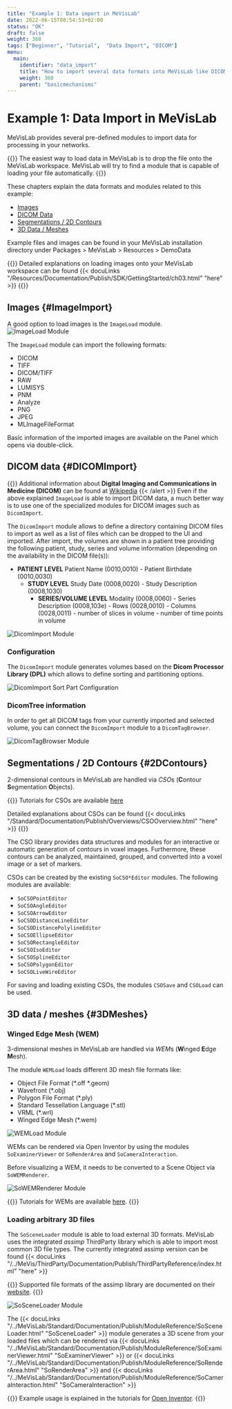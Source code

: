 ```yaml
---
title: "Example 1: Data import in MeVisLab"
date: 2022-06-15T08:54:53+02:00
status: "OK"
draft: false
weight: 360
tags: ["Beginner", "Tutorial",  "Data Import", "DICOM"]
menu: 
  main:
    identifier: "data_import"
    title: "How to import several data formats into MeVisLab like DICOM, Contours, Surface Objects or 3D Scenes."
    weight: 360
    parent: "basicmechanisms"
---
```


# Example 1: Data Import in MeVisLab
MeVisLab provides several pre-defined modules to import data for processing in your networks.

{{<alert class="info" caption="Extra Infos">}}
The easiest way to load data in MeVisLab is to drop the file onto the MeVisLab workspace. MeVisLab will try to find a module that is capable of loading your file automatically.
{{</alert>}}

These chapters explain the data formats and modules related to this example:
* [Images](/tutorials/basicmechanisms/dataimport#ImageImport)
* [DICOM Data](/tutorials/basicmechanisms/dataimport#DICOMImport)
* [Segmentations / 2D Contours](/tutorials/basicmechanisms/dataimport#2DContours)
* [3D Data / Meshes](/tutorials/basicmechanisms/dataimport#3DMeshes)

Example files and images can be found in your MeVisLab installation directory under Packages > MeVisLab > Resources > DemoData

{{<alert class="info" caption="Extra Infos">}}
Detailed explanations on loading images onto your MeVisLab workspace can be found {{< docuLinks "/Resources/Documentation/Publish/SDK/GettingStarted/ch03.html" "here" >}}
{{</alert>}}

## Images {#ImageImport}
A good option to load images is the `ImageLoad` module.
![ImageLoad Module](/images/tutorials/basicmechanics/ImageLoad.png "ImageLoad Module")

The `ImageLoad` module can import the following formats:
* DICOM
* TIFF
* DICOM/TIFF
* RAW
* LUMISYS
* PNM
* Analyze
* PNG
* JPEG
* MLImageFileFormat

Basic information of the imported images are available on the Panel which opens via double-click.

## DICOM data {#DICOMImport}
{{<alert class="info" caption="Extra Infos">}}
Additional information about **Digital Imaging and Communications in Medicine (DICOM)** can be found at [Wikipedia](https://en.wikipedia.org/wiki/DICOM "DICOM Format")
{{< /alert >}}
Even if the above explained `ImageLoad` is able to import DICOM data, a much better way is to use one of the specialized modules for DICOM images such as `DicomImport`.

The `DicomImport` module allows to define a directory containing DICOM files to import as well as a list of files which can be dropped to the UI and imported. After import, the volumes are shown in a patient tree providing the following patient, study, series and volume information (depending on the availability in the DICOM file(s)):

* **PATIENT LEVEL** Patient Name (0010,0010) - Patient Birthdate (0010,0030)
  * **STUDY LEVEL** Study Date (0008,0020) - Study Description (0008,1030)
    * **SERIES/VOLUME LEVEL** Modality (0008,0060) - Series Description (0008,103e) - Rows (0028,0010) - Columns (0028,0011) - number of slices in volume - number of time points in volume

![DicomImport Module](/images/tutorials/basicmechanics/DicomImport.png "DicomImport Module")

### Configuration
The `DicomImport` module generates volumes based on the **Dicom Processor Library (DPL)** which allows to define sorting and partitioning options.

![DicomImport Sort Part Configuration](/images/tutorials/basicmechanics/DicomImportSortPart.png "DicomImport Sort Part Configuration")

### DicomTree information
In order to get all DICOM tags from your currently imported and selected volume, you can connect the `DicomImport` module to a `DicomTagBrowser`.

![DicomTagBrowser Module](/images/tutorials/basicmechanics/DicomTagBrowser.png "DicomTagBrowser Module")

## Segmentations / 2D Contours {#2DContours}
2-dimensional contours in MeVisLab are handled via *CSO*s (**C**ontour **S**egmentation **O**bjects).

{{<alert class="info" caption="Extra Infos">}}
Tutorials for CSOs are available [here](../../dataobjects/contours/contour-objects)

Detailed explanations about CSOs can be found {{< docuLinks "/Standard/Documentation/Publish/Overviews/CSOOverview.html" "here" >}}
{{</alert>}}

The CSO library provides data structures and modules for an interactive or automatic generation of contours in voxel images. Furthermore, these contours can be analyzed, maintained, grouped, and converted into a voxel image or a set of markers.

CSOs can be created by the existing `SoCSO*Editor` modules. The following modules are available:
* `SoCSOPointEditor`
* `SoCSOAngleEditor`
* `SoCSOArrowEditor`
* `SoCSODistanceLineEditor`
* `SoCSODistancePolylineEditor`
* `SoCSOEllipseEditor`
* `SoCSORectangleEditor`
* `SoCSOIsoEditor`
* `SoCSOSplineEditor`
* `SoCSOPolygonEditor`
* `SoCSOLiveWireEditor`

For saving and loading existing CSOs, the modules `CSOSave` and `CSOLoad` can be used.

## 3D data / meshes {#3DMeshes}
### Winged Edge Mesh (WEM)
3-dimensional meshes in MeVisLab are handled via *WEM*s (**W**inged **E**dge **M**esh).

The module `WEMLoad` loads different 3D mesh file formats like:
* Object File Format (\*.off \*.geom)
* Wavefront (\*.obj)
* Polygon File Format (\*.ply)
* Standard Tessellation Language (\*.stl)
* VRML (\*.wrl)
* Winged Edge Mesh (\*.wem)

![WEMLoad Module](/images/tutorials/basicmechanics/WEMLoad.png "WEMLoad Module")

WEMs can be rendered via Open Inventor by using the modules `SoExaminerViewer` or `SoRenderArea` and `SoCameraInteraction`.

Before visualizing a WEM, it needs to be converted to a Scene Object via `SoWEMRenderer`.

![SoWEMRenderer Module](/images/tutorials/basicmechanics/SoWEMRenderer.png "SoWEMRenderer Module")

{{<alert class="info" caption="Extra Infos">}}
Tutorials for WEMs are available [here](../../dataobjects/surfaces/surfaceobjects).
{{</alert>}}

### Loading arbitrary 3D files
The `SoSceneLoader` module is able to load external 3D formats. MeVisLab uses the integrated *assimp* ThirdParty library which is able to import most common 3D file types. The currently integrated assimp version can be found {{< docuLinks "/../MeVis/ThirdParty/Documentation/Publish/ThirdPartyReference/index.html" "here" >}}

{{<alert class="info" caption="Extra Infos">}}
Supported file formats of the assimp library are documented on their [website](https://github.com/assimp/assimp/blob/master/doc/Fileformats.md).
{{</alert>}}

![SoSceneLoader Module](/images/tutorials/basicmechanics/SoSceneLoader.png "SoSceneLoader Module")

The {{< docuLinks "/../MeVisLab/Standard/Documentation/Publish/ModuleReference/SoSceneLoader.html" "SoSceneLoader" >}} module generates a 3D scene from your loaded files which can be rendered via {{< docuLinks "/../MeVisLab/Standard/Documentation/Publish/ModuleReference/SoExaminerViewer.html" "SoExaminerViewer" >}} or {{< docuLinks "/../MeVisLab/Standard/Documentation/Publish/ModuleReference/SoRenderArea.html" "SoRenderArea" >}} and {{< docuLinks "/../MeVisLab/Standard/Documentation/Publish/ModuleReference/SoCameraInteraction.html" "SoCameraInteraction" >}}

{{<alert class="info" caption="Extra Infos">}}
Example usage is explained in the tutorials for [Open Inventor](/tutorials/openinventor).
{{</alert>}}
